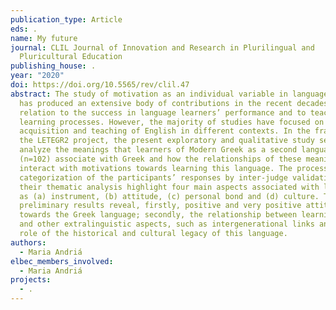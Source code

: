 ```yaml
---
publication_type: Article
eds: .
name: My future
journal: CLIL Journal of Innovation and Research in Plurilingual and
  Pluricultural Education
publishing_house: .
year: "2020"
doi: https://doi.org/10.5565/rev/clil.47
abstract: The study of motivation as an individual variable in language learning
  has produced an extensive body of contributions in the recent decades in
  relation to the success in language learners’ performance and to teaching and
  learning processes. However, the majority of studies have focused on the
  acquisition and teaching of English in different contexts. In the framework of
  the LETEGR2 project, the present exploratory and qualitative study seeks to
  analyze the meanings that learners of Modern Greek as a second language
  (n=102) associate with Greek and how the relationships of these meanings
  interact with motivations towards learning this language. The processing and
  categorization of the participants’ responses by inter‑judge validation and
  their thematic analysis highlight four main aspects associated with language
  as (a) instrument, (b) attitude, (c) personal bond and (d) culture. The
  preliminary results reveal, firstly, positive and very positive attitudes
  towards the Greek language; secondly, the relationship between learning Greek
  and other extralinguistic aspects, such as intergenerational links and the
  role of the historical and cultural legacy of this language.
authors:
  - Maria Andriá
elbec_members_involved:
  - Maria Andriá
projects:
  - .
---
```

